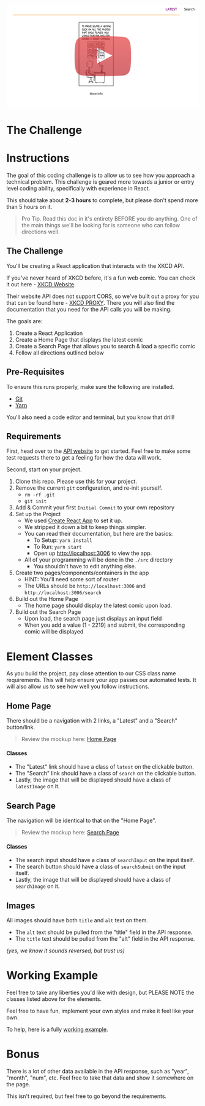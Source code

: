 [![YouTube](/public/readme.png)](https://www.youtube.com/watch?v=paOwy9fHViU&feature=youtu.be)

# The Challenge

# Instructions

The goal of this coding challenge is to allow us to see how you approach a technical problem. This challenge is geared more towards a junior or entry level coding ability, specifically with experience in React.

This should take about **2-3 hours** to complete, but please don't spend more than 5 hours on it. 

> Pro Tip. Read this doc in it's entirety BEFORE you do anything. One of the main things we'll be looking for is someone who can follow directions well.

## The Challenge

You'll be creating a React application that interacts with the XKCD API. 

If you've never heard of XKCD before, it's a fun web comic. You can check it out here - [XKCD Website](https://xkcd.com).

Their website API does not support CORS, so we've built out a proxy for you that can be found here - [XKCD PROXY](https://xkcd.now.sh/). There you will also find the documentation that you need for the API calls you will be making.

The goals are:

1. Create a React Application
2. Create a Home Page that displays the latest comic
3. Create a Search Page that allows you to search & load a specific comic
4. Follow all directions outlined below

## Pre-Requisites

To ensure this runs properly, make sure the following are installed.

- [Git](https://git-scm.com/)
- [Yarn](https://yarnpkg.com/lang/en/)

You'll also need a code editor and terminal, but you know that drill!

## Requirements

First, head over to the [API website](https://xkcd.now.sh/) to get started. Feel free to make some test requests there to get a feeling for how the data will work.

Second, start on your project.

1. Clone this repo. Please use this for your project.
2. Remove the current `git` configuration, and re-init yourself.
    - `rm -rf .git`
    - `git init`
3. Add & Commit your first `Initial Commit` to your own repository
4. Set up the Project
    - We used [Create React App](https://create-react-app.dev/) to set it up.
    - We stripped it down a bit to keep things simpler.
    - You can read their documentation, but here are the basics:
      - To Setup: `yarn install`
      - To Run: `yarn start`
      - Open up [http://localhost:3006](http://localhost:3006) to view the app.
    - All of your programming will be done in the `./src` directory
      - You shouldn't have to edit anything else.
5. Create two pages/components/containers in the app
    - HINT: You'll need some sort of router
    - The URLs should be `http://localhost:3006` and `http://localhost:3006/search`
6. Build out the Home Page
    - The home page should display the latest comic upon load.
7. Build out the Search Page
    - Upon load, the search page just displays an input field
    - When you add a value (1 - 2219) and submit, the corresponding comic will be displayed

# Element Classes

As you build the project, pay close attention to our CSS class name requirements. This will help ensure your app passes our automated tests. It will also allow us to see how well you follow instructions.

## Home Page

There should be a navigation with 2 links, a "Latest" and a "Search" button/link.

> Review the mockup here: [Home Page](https://i.imgur.com/xmzgCzf.png)

#### Classes

- The "Latest" link should have a class of `latest` on the clickable button.
- The "Search" link should have a class of `search` on the clickable button.
- Lastly, the image that will be displayed should have a class of `latestImage` on it.

## Search Page

The navigation will be identical to that on the "Home Page".

> Review the mockup here: [Search Page](https://i.imgur.com/oHvZup1.png)

#### Classes

- The search input should have a class of `searchInput` on the input itself.
- The search button should have a class of `searchSubmit` on the input itself.
- Lastly, the image that will be displayed should have a class of `searchImage` on it.

## Images

All images should have both `title` and `alt` text on them.

- The `alt` text should be pulled from the "title" field in the API response.
- The `title` text should be pulled from the "alt" field in the API response.

_(yes, we know it sounds reversed, but trust us)_

# Working Example

Feel free to take any liberties you'd like with design, but PLEASE NOTE the classes listed above for the elements.

Feel free to have fun, implement your own styles and make it feel like your own.

To help, here is a fully [working example](https://i.imgur.com/0dXELKX.gif).

# Bonus

There is a lot of other data available in the API response, such as "year", "month", "num", etc. Feel free to take that data and show it somewhere on the page.

This isn't required, but feel free to go beyond the requirements. 


